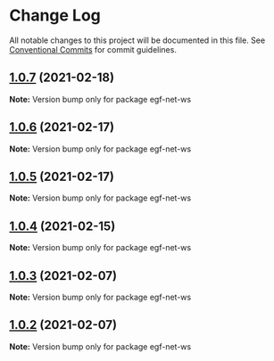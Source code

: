 # Change Log

All notable changes to this project will be documented in this file.
See [Conventional Commits](https://conventionalcommits.org) for commit guidelines.

## [1.0.7](https://e.coding.net/AILHC/easy-game-framework/EasyGameFrameworkOpen/compare/egf-net-ws@1.0.6...egf-net-ws@1.0.7) (2021-02-18)

**Note:** Version bump only for package egf-net-ws





## [1.0.6](https://e.coding.net/AILHC/easy-game-framework/EasyGameFrameworkOpen/compare/egf-net-ws@1.0.5...egf-net-ws@1.0.6) (2021-02-17)

**Note:** Version bump only for package egf-net-ws





## [1.0.5](https://e.coding.net/AILHC/easy-game-framework/EasyGameFrameworkOpen/compare/egf-net-ws@1.0.4...egf-net-ws@1.0.5) (2021-02-17)

**Note:** Version bump only for package egf-net-ws





## [1.0.4](https://e.coding.net/AILHC/easy-game-framework/EasyGameFrameworkOpen/compare/egf-net-ws@1.0.3...egf-net-ws@1.0.4) (2021-02-15)

**Note:** Version bump only for package egf-net-ws





## [1.0.3](https://e.coding.net/AILHC/easy-game-framework/EasyGameFrameworkOpen/compare/egf-net-ws@1.0.2...egf-net-ws@1.0.3) (2021-02-07)

**Note:** Version bump only for package egf-net-ws





## [1.0.2](https://e.coding.net/AILHC/easy-game-framework/EasyGameFrameworkOpen/compare/egf-net-ws@1.0.1...egf-net-ws@1.0.2) (2021-02-07)

**Note:** Version bump only for package egf-net-ws
